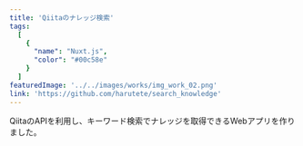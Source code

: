 ```yaml
---
title: 'Qiitaのナレッジ検索'
tags:
  [
    {
      "name": "Nuxt.js",
      "color": "#00c58e"
    }
  ]
featuredImage: '../../images/works/img_work_02.png'
link: 'https://github.com/harutete/search_knowledge'
---
```


QiitaのAPIを利用し、キーワード検索でナレッジを取得できるWebアプリを作りました。
